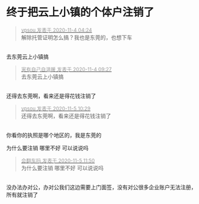 # 终于把云上小镇的个体户注销了


<div class="quote"><blockquote><font size="2"><a href="https://www.hostloc.com/forum.php?mod=redirect&amp;goto=findpost&amp;pid=9399300&amp;ptid=761509" target="_blank"><font color="#999999">vpsou 发表于 2020-11-4 04:24</font></a></font><br />
解除托管证明怎么搞？我也是东莞的，也想下车</blockquote></div><br />
去东莞云上小镇搞

<div class="quote"><blockquote><font size="2"><a href="https://www.hostloc.com/forum.php?mod=redirect&amp;goto=findpost&amp;pid=9399633&amp;ptid=761509" target="_blank"><font color="#999999">家有自己自温暖 发表于 2020-11-4 09:27</font></a></font><br />
去东莞云上小镇搞</blockquote></div><br />
还得去东莞啊，看来还是得花钱注销了

<div class="quote"><blockquote><font size="2"><a href="https://www.hostloc.com/forum.php?mod=redirect&amp;goto=findpost&amp;pid=9405383&amp;ptid=761509" target="_blank"><font color="#999999">vpsou 发表于 2020-11-5 10:29</font></a></font><br />
还得去东莞啊，看来还是得花钱注销了</blockquote></div><br />
你看你的执照是哪个地区的，我是东莞的

为什么要注销 哪里不好 可以说说吗

<div class="quote"><blockquote><font size="2"><a href="https://www.hostloc.com/forum.php?mod=redirect&amp;goto=findpost&amp;pid=9405846&amp;ptid=761509" target="_blank"><font color="#999999">会翻车吗 发表于 2020-11-5 11:50</font></a></font><br />
为什么要注销 哪里不好 可以说说吗</blockquote></div><br />
没办法办对公，办对公我们这边需要上门面签，没有对公很多企业账户无法注册，所有就注销了
